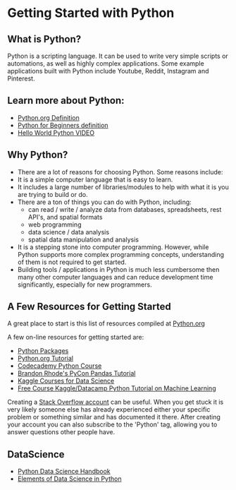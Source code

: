 # Getting Started with Python

## What is Python?
Python is a scripting language. It can be used to write very simple scripts or automations, as well as highly complex applications. Some example applications built with Python include Youtube, Reddit, Instagram and Pinterest.

## Learn more about Python:
- [Python.org Definition](https://www.python.org/doc/essays/blurb/)
- [Python for Beginners definition](http://www.pythonforbeginners.com/learn-python/what-is-python/)
- [Hello World Python VIDEO](https://www.youtube.com/watch?v=aXKVOLwpDg8)

## Why Python?
- There are a lot of reasons for choosing Python. Some reasons include:
- It is a simple computer language that is easy to learn.
- It includes a large number of libraries/modules to help with what it is you are trying to build or do.
- There are a ton of things you can do with Python, including:
    - can read / write / analyze data from databases, spreadsheets, rest API's, and spatial formats
    - web programming
    - data science / data analysis
    - spatial data manipulation and analysis
- It is a stepping stone into computer programming. However, while Python supports more complex programming concepts, understanding of them is not required to get started.
- Building tools / applications in Python is much less cumbersome then many other computer languages and can reduce development time significantly, especially for new programmers.

## A Few Resources for Getting Started
A great place to start is this list of resources compiled at [Python.org](https://wiki.python.org/moin/BeginnersGuide/Programmers)

A few on-line resources for getting started are:
- [Python Packages](https://ubc-mds.github.io/py-pkgs/setup.html)
- [Python.org Tutorial](https://docs.python.org/3/tutorial/)
- [Codecademy Python Course](https://www.codecademy.com/catalog/language/python)
- [Brandon Rhode's PyCon Pandas Tutorial](https://github.com/brandon-rhodes/pycon-pandas-tutorial)
- [Kaggle Courses for Data Science](https://www.kaggle.com/learn/overview)
- [Free Course Kaggle/Datacamp Python Tutorial on Machine Learning](https://www.datacamp.com/courses/kaggle-python-tutorial-on-machine-learning)

Creating a [Stack Overflow account](https://stackoverflow.com/) can be useful. When you get stuck it is very likely someone else has already experienced either your specific problem or something similar and has documented it there. After creating your account you can also subscribe to the 'Python' tag, allowing you to answer questions other people have.

## DataScience

- [Python Data Science Handbook](https://jakevdp.github.io/PythonDataScienceHandbook/)
- [Elements of Data Science in Python](https://allendowney.github.io/ElementsOfDataScience/index.html)
